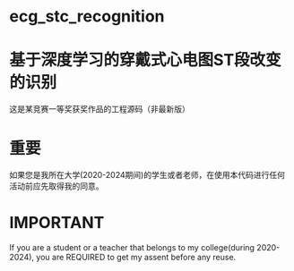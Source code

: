 # ecg_stc_recognition
# 基于深度学习的穿戴式心电图ST段改变的识别

这是某竞赛一等奖获奖作品的工程源码（非最新版）

# 重要
如果您是我所在大学(2020-2024期间)的学生或者老师，在使用本代码进行任何活动前应先取得我的同意。
# IMPORTANT
If you are a student or a teacher that belongs to my college(during 2020-2024), you are REQUIRED to get my assent before any reuse.
